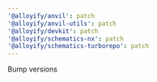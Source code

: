 ```yaml
---
'@alloyify/anvil': patch
'@alloyify/anvil-utils': patch
'@alloyify/devkit': patch
'@alloyify/schematics-nx': patch
'@alloyify/schematics-turborepo': patch
---
```


Bump versions
